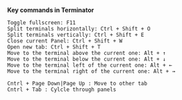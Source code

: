 **Key commands in Terminator**

    Toggle fullscreen: F11
    Split terminals horizontally: Ctrl + Shift + O
    Split terminals vertically: Ctrl + Shift + E
    Close current Panel: Ctrl + Shift + W
    Open new tab: Ctrl + Shift + T
    Move to the terminal above the current one: Alt + ↑
    Move to the terminal below the current one: Alt + ↓
    Move to the terminal left of the current one: Alt + ←
    Move to the terminal right of the current one: Alt + →

	Cntrl + Page Down|Page Up : Move to other tab
	Cntrl + Tab : Cylcle through panels
